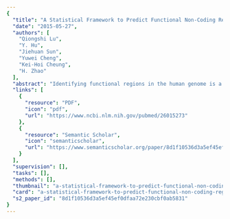 ```yaml
---
{
  "title": "A Statistical Framework to Predict Functional Non-Coding Regions in the Human Genome Through Integrated Analysis of Annotation Data",
  "date": "2015-05-27",
  "authors": [
    "Qiongshi Lu",
    "Y. Hu",
    "Jiehuan Sun",
    "Yuwei Cheng",
    "Kei-Hoi Cheung",
    "H. Zhao"
  ],
  "abstract": "Identifying functional regions in the human genome is a major goal in human genetics. Great efforts have been made to functionally annotate the human genome either through computational predictions, such as genomic conservation, or high-throughput experiments, such as the ENCODE project. These efforts have resulted in a rich collection of functional annotation data of diverse types that need to be jointly analyzed for integrated interpretation and annotation. Here we present GenoCanyon, a whole-genome annotation method that performs unsupervised statistical learning using 22 computational and experimental annotations thereby inferring the functional potential of each position in the human genome. With GenoCanyon, we are able to predict many of the known functional regions. The ability of predicting functional regions as well as its generalizable statistical framework makes GenoCanyon a unique and powerful tool for whole-genome annotation. The GenoCanyon web server is available at http://genocanyon.med.yale.edu",
  "links": [
    {
      "resource": "PDF",
      "icon": "pdf",
      "url": "https://www.ncbi.nlm.nih.gov/pubmed/26015273"
    },
    {
      "resource": "Semantic Scholar",
      "icon": "semanticscholar",
      "url": "https://www.semanticscholar.org/paper/8d1f10536d3a5ef45ef0dfaa72e230cbf0ab5831"
    }
  ],
  "supervision": [],
  "tasks": [],
  "methods": [],
  "thumbnail": "a-statistical-framework-to-predict-functional-non-coding-regions-in-the-human-genome-through-integrated-analysis-of-annotation-data-thumb.jpg",
  "card": "a-statistical-framework-to-predict-functional-non-coding-regions-in-the-human-genome-through-integrated-analysis-of-annotation-data-card.jpg",
  "s2_paper_id": "8d1f10536d3a5ef45ef0dfaa72e230cbf0ab5831"
}
---
```


